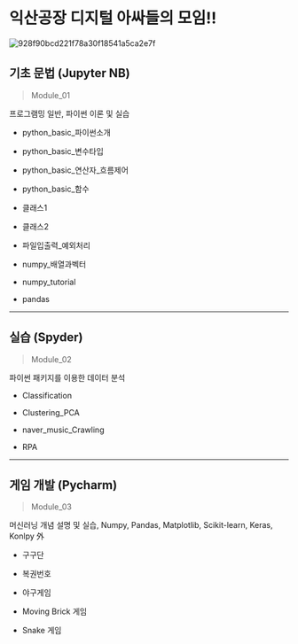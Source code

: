 # 익산공장 디지털 아싸들의 모임!!

![928f90bcd221f78a30f18541a5ca2e7f](https://user-images.githubusercontent.com/52515917/111857507-4a8f0d00-8975-11eb-93d9-c896eb19a561.jpg)

## 기초 문법 (Jupyter NB)
> Module_01

프로그램밍 일반, 파이썬 이론 및 실습

* python_basic_파이썬소개

* python_basic_변수타입

* python_basic_연산자_흐름제어

* python_basic_함수

* 클래스1

* 클래스2

* 파일입출력_예외처리

* numpy_배열과벡터

* numpy_tutorial

* pandas

***

## 실습 (Spyder)
> Module_02 

파이썬 패키지를 이용한 데이터 분석

* Classification

* Clustering_PCA

* naver_music_Crawling

* RPA

***

## 게임 개발 (Pycharm)
> Module_03 

머신러닝 개념 설명 및 실습,
Numpy, Pandas, Matplotlib, Scikit-learn, Keras, Konlpy 外

* 구구단
 
* 복권번호

* 야구게임

* Moving Brick 게임

* Snake 게임
